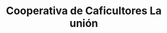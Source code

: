 ---
title: "Cooperativa de Caficultores La unión"
url: /la-union/cooperativa-de-caficultores-la-union/
shop: Großhandel
---